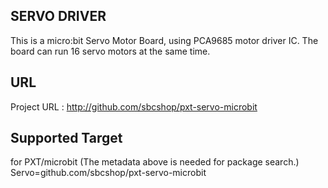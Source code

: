 ## SERVO DRIVER 
 
 
   This is a micro:bit Servo Motor Board, using PCA9685 motor driver IC.
   The board can run 16 servo motors at the same time.
   
## URL
   
   
   Project URL : http://github.com/sbcshop/pxt-servo-microbit


## Supported Target 

  
  for PXT/microbit (The metadata above is needed for package search.)
  Servo=github.com/sbcshop/pxt-servo-microbit
